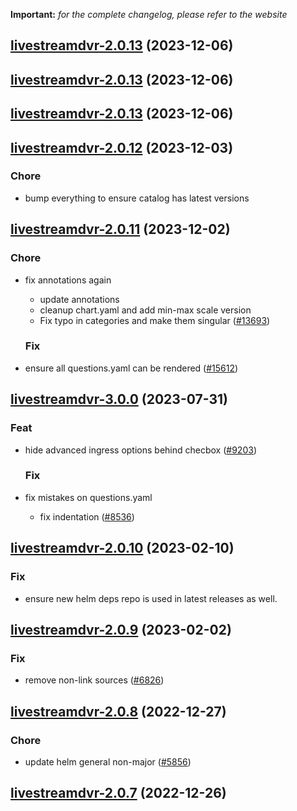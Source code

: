 **Important:**
*for the complete changelog, please refer to the website*





## [livestreamdvr-2.0.13](https://github.com/truecharts/charts/compare/livestreamdvr-2.0.12...livestreamdvr-2.0.13) (2023-12-06)




## [livestreamdvr-2.0.13](https://github.com/truecharts/charts/compare/livestreamdvr-2.0.12...livestreamdvr-2.0.13) (2023-12-06)




## [livestreamdvr-2.0.13](https://github.com/truecharts/charts/compare/livestreamdvr-2.0.12...livestreamdvr-2.0.13) (2023-12-06)




## [livestreamdvr-2.0.12](https://github.com/truecharts/charts/compare/livestreamdvr-2.0.11...livestreamdvr-2.0.12) (2023-12-03)

### Chore

- bump everything to ensure catalog has latest versions
  
  


## [livestreamdvr-2.0.11](https://github.com/truecharts/charts/compare/livestreamdvr-3.0.0...livestreamdvr-2.0.11) (2023-12-02)

### Chore

- fix annotations again
  - update annotations
  - cleanup chart.yaml and add min-max scale version
  - Fix typo in categories and make them singular ([#13693](https://github.com/truecharts/charts/issues/13693))
  
  ### Fix

- ensure all questions.yaml can be rendered ([#15612](https://github.com/truecharts/charts/issues/15612))
  
  











## [livestreamdvr-3.0.0](https://github.com/truecharts/charts/compare/livestreamdvr-2.0.10...livestreamdvr-3.0.0) (2023-07-31)

### Feat

- hide advanced ingress options behind checbox ([#9203](https://github.com/truecharts/charts/issues/9203))
  
  ### Fix

- fix mistakes on questions.yaml
  - fix indentation ([#8536](https://github.com/truecharts/charts/issues/8536))
  
  


## [livestreamdvr-2.0.10](https://github.com/truecharts/charts/compare/livestreamdvr-2.0.9...livestreamdvr-2.0.10) (2023-02-10)

### Fix

- ensure new helm deps repo is used in latest releases as well.
  
  


## [livestreamdvr-2.0.9](https://github.com/truecharts/charts/compare/livestreamdvr-2.0.8...livestreamdvr-2.0.9) (2023-02-02)

### Fix

- remove non-link sources ([#6826](https://github.com/truecharts/charts/issues/6826))
  
  


## [livestreamdvr-2.0.8](https://github.com/truecharts/charts/compare/livestreamdvr-2.0.7...livestreamdvr-2.0.8) (2022-12-27)

### Chore

- update helm general non-major ([#5856](https://github.com/truecharts/charts/issues/5856))
  
  


## [livestreamdvr-2.0.7](https://github.com/truecharts/charts/compare/livestreamdvr-2.0.6...livestreamdvr-2.0.7) (2022-12-26)

